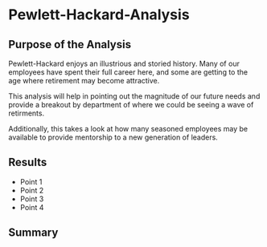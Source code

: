 # Pewlett-Hackard-Analysis
## Purpose of the Analysis

Pewlett-Hackard enjoys an illustrious and storied history. Many of our employees have spent their full career here, and some are getting to the age where retirement may become attractive. 

This analysis will help in pointing out the magnitude of our future needs and provide a breakout by department of where we could be seeing a wave of retirments.

Additionally, this takes a look at how many seasoned employees may be available to provide mentorship to a new generation of leaders.


## Results
- Point 1
- Point 2
- Point 3
- Point 4
## Summary